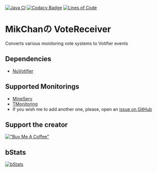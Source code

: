 [![Java CI](https://github.com/MikChanNoPlugins/VoteReceiver/actions/workflows/build.yml/badge.svg)](https://github.com/MikChanNoPlugins/VoteReceiver/actions/workflows/build.yml)
[![Codacy Badge](https://app.codacy.com/project/badge/Grade/db62cf0cfed14e1d9b76aa1a230e9fee)](https://www.codacy.com/gh/MikChanNoPlugins/VoteReceiver/dashboard?utm_source=github.com&amp;utm_medium=referral&amp;utm_content=MikChanNoPlugins/VoteReceiver&amp;utm_campaign=Badge_Grade)
[![Lines of Code](https://tokei.rs/b1/github/MikChanNoPlugins/VoteReceiver?category=code)](https://github.com/XAMPPRocky/tokei)

# MikChanの VoteReceiver
Converts various monitoring vote systems to Votifier events

## Dependencies

-   [NuVotifier](https://www.spigotmc.org/resources/nuvotifier.13449/)

## Supported Monitorings

-   [MineServ](https://mineserv.top)
-   [TMonitoring](https://tmonitoring.com)
-   If you wish me to add another one, please, open an [issue on GitHub](https://github.com/MikChanNoPlugins/VoteReceiver/issues)

## Support the creator
[!["Buy Me A Coffee"](https://www.buymeacoffee.com/assets/img/custom_images/orange_img.png)](https://www.buymeacoffee.com/mcnp)

## bStats

[![bStats](https://bstats.org/signatures/bukkit/MikChanNoVoteReceiver.svg)](https://bstats.org/plugin/bukkit/MikChanNoVoteReceiver/17922)
